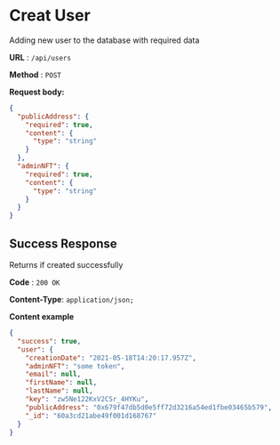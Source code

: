 # Creat User

Adding new user to the database with required data

**URL** : `/api/users`

**Method** : `POST`

**Request body:**

```json
{
  "publicAddress": {
    "required": true,
    "content": {
      "type": "string"
    }
  },
  "adminNFT": {
    "required": true,
    "content": {
      "type": "string"
    }
  }
}
```

## Success Response

Returns if created successfully

**Code** : `200 OK`

**Content-Type**: `application/json;`

**Content example**

```json
{
  "success": true,
  "user": {
    "creationDate": "2021-05-18T14:20:17.957Z",
    "adminNFT": "some token",
    "email": null,
    "firstName": null,
    "lastName": null,
    "key": "zw5Ne122KxV2CSr_4HYKu",
    "publicAddress": "0x679f47db5d0e5ff72d3216a54ed1fbe03465b579",
    "_id": "60a3cd21abe49f001d168767"
  }
}
```
